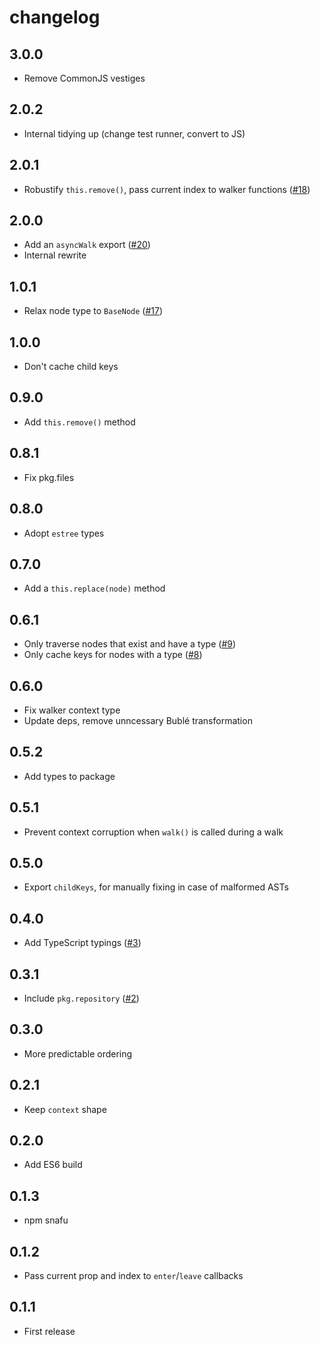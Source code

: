 # changelog

## 3.0.0

- Remove CommonJS vestiges

## 2.0.2

- Internal tidying up (change test runner, convert to JS)

## 2.0.1

- Robustify `this.remove()`, pass current index to walker functions ([#18](https://github.com/Rich-Harris/estree-walker/pull/18))

## 2.0.0

- Add an `asyncWalk` export ([#20](https://github.com/Rich-Harris/estree-walker/pull/20))
- Internal rewrite

## 1.0.1

- Relax node type to `BaseNode` ([#17](https://github.com/Rich-Harris/estree-walker/pull/17))

## 1.0.0

- Don't cache child keys

## 0.9.0

- Add `this.remove()` method

## 0.8.1

- Fix pkg.files

## 0.8.0

- Adopt `estree` types

## 0.7.0

- Add a `this.replace(node)` method

## 0.6.1

- Only traverse nodes that exist and have a type ([#9](https://github.com/Rich-Harris/estree-walker/pull/9))
- Only cache keys for nodes with a type ([#8](https://github.com/Rich-Harris/estree-walker/pull/8))

## 0.6.0

- Fix walker context type
- Update deps, remove unncessary Bublé transformation

## 0.5.2

- Add types to package

## 0.5.1

- Prevent context corruption when `walk()` is called during a walk

## 0.5.0

- Export `childKeys`, for manually fixing in case of malformed ASTs

## 0.4.0

- Add TypeScript typings ([#3](https://github.com/Rich-Harris/estree-walker/pull/3))

## 0.3.1

- Include `pkg.repository` ([#2](https://github.com/Rich-Harris/estree-walker/pull/2))

## 0.3.0

- More predictable ordering

## 0.2.1

- Keep `context` shape

## 0.2.0

- Add ES6 build

## 0.1.3

- npm snafu

## 0.1.2

- Pass current prop and index to `enter`/`leave` callbacks

## 0.1.1

- First release
